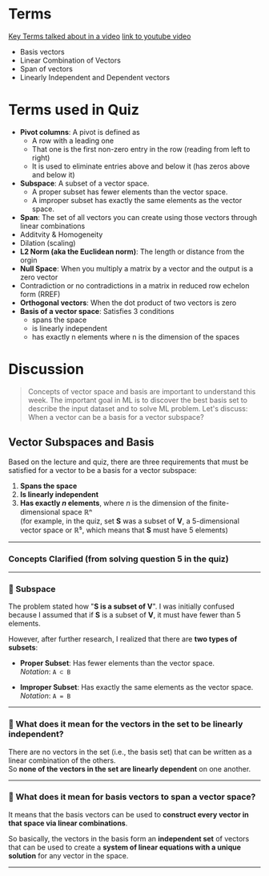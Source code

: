 # Terms
<ins>Key Terms talked about in a video</ins> [link to youtube video](https://www.youtube.com/watch?v=k7RM-ot2NWY)
* Basis vectors
* Linear Combination of Vectors
* Span of vectors
* Linearly Independent and Dependent vectors

# Terms used in Quiz
* **Pivot columns**: A pivot is defined as
    * A row with a leading one
    * That one is the first non-zero entry in the row (reading from left to right)
    * It is used to eliminate entries above and below it (has zeros above and below it)
* **Subspace**: A subset of a vector space.
     * A proper subset has fewer elements than the vector space.
     * A improper subset has exactly the same elements as the vector space.
* **Span**: The set of all vectors you can create using those vectors through linear combinations
* Additvity & Homogeneity
* Dilation (scaling)
* **L2 Norm (aka the Euclidean norm)**: The length or distance from the orgin
* **Null Space**: When you multiply a matrix by a vector and the output is a zero vector
* Contradiction or no contradictions in a matrix in reduced row echelon form (RREF)
* **Orthogonal vectors**: When the dot product of two vectors is zero
* **Basis of a vector space**: Satisfies 3 conditions
    * spans the space
    * is linearly independent
    * has exactly n elements where n is the dimension of the spaces

# Discussion
> Concepts of vector space and basis are important to understand this week.  The important goal in ML is to discover the best basis set to describe the input dataset and to solve ML problem. Let's discuss: When a vector can be a basis for a vector subspace?

## Vector Subspaces and Basis

Based on the lecture and quiz, there are three requirements that must be satisfied for a vector to be a basis for a vector subspace:

1. **Spans the space**  
2. **Is linearly independent**  
3. **Has exactly _n_ elements**, where _n_ is the dimension of the finite-dimensional space ℝⁿ  
   (for example, in the quiz, set **S** was a subset of **V**, a 5-dimensional vector space or ℝ⁵, which means that **S** must have 5 elements)

---

### Concepts Clarified (from solving question 5 in the quiz)

---

### 🔹 Subspace

The problem stated how "**S is a subset of V**". I was initially confused because I assumed that if **S** is a subset of **V**, it must have fewer than 5 elements.

However, after further research, I realized that there are **two types of subsets**:

- **Proper Subset**: Has fewer elements than the vector space.  
  _Notation_: `A ⊂ B`

- **Improper Subset**: Has exactly the same elements as the vector space.  
  _Notation_: `A = B`

---

### 🔹 What does it mean for the vectors in the set to be linearly independent?

There are no vectors in the set (i.e., the basis set) that can be written as a linear combination of the others.  
So **none of the vectors in the set are linearly dependent** on one another.

---

### 🔹 What does it mean for basis vectors to span a vector space?

It means that the basis vectors can be used to **construct every vector in that space via linear combinations**.

So basically, the vectors in the basis form an **independent set** of vectors that can be used to create a **system of linear equations with a unique solution** for any vector in the space.

---
